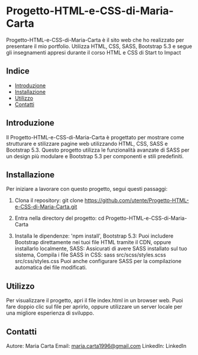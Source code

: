 # Progetto-HTML-e-CSS-di-Maria-Carta

Progetto-HTML-e-CSS-di-Maria-Carta è il sito web che ho realizzato per presentare il mio portfolio. Utilizza HTML, CSS, SASS, Bootstrap 5.3 e segue gli insegnamenti appresi
durante il corso HTML e CSS di Start to Impact

## Indice
- [Introduzione](#introduzione)
- [Installazione](#installazione)
- [Utilizzo](#utilizzo)
- [Contatti](#contatti)

## Introduzione
Il Progetto-HTML-e-CSS-di-Maria-Carta è progettato per mostrare come strutturare e stilizzare pagine web utilizzando HTML, CSS, SASS e Bootstrap 5.3. Questo progetto utilizza le funzionalità avanzate di SASS per un design più modulare e Bootstrap 5.3 per componenti e stili predefiniti.

## Installazione
Per iniziare a lavorare con questo progetto, segui questi passaggi:

1. Clona il repository:
   git clone https://github.com/utente/Progetto-HTML-e-CSS-di-Maria-Carta.git
   
3. Entra nella directory del progetto:
  cd Progetto-HTML-e-CSS-di-Maria-Carta

4. Installa le dipendenze:
'npm install',
Bootstrap 5.3: Puoi includere Bootstrap direttamente nei tuoi file HTML tramite il CDN, oppure installarlo localmente,
SASS: Assicurati di avere SASS installato sul tuo sistema,
Compila i file SASS in CSS:
sass src/scss/styles.scss src/css/styles.css
Puoi anche configurare SASS per la compilazione automatica dei file modificati.

## Utilizzo
Per visualizzare il progetto, apri il file index.html in un browser web. 
Puoi fare doppio clic sul file per aprirlo, oppure utilizzare un server locale per una migliore esperienza di sviluppo.


## Contatti
Autore: Maria Carta
Email: maria.carta1996@gmail.com
LinkedIn: LinkedIn
